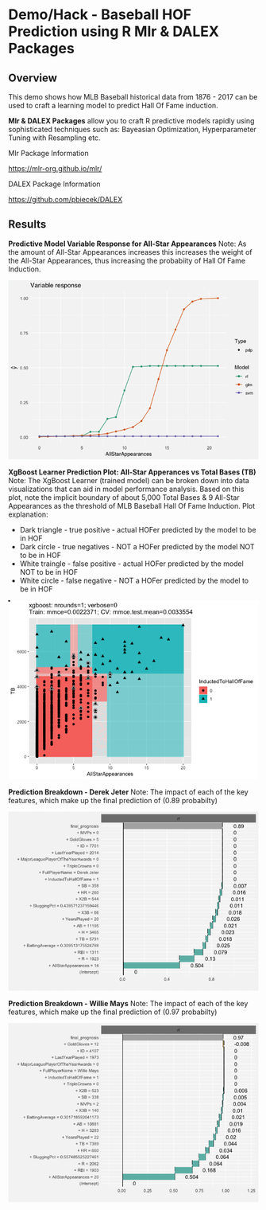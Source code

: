 <a name="Title"></a>
# Demo/Hack - Baseball HOF Prediction using R Mlr & DALEX Packages

<a name="Overview"></a>
## Overview ##
This demo shows how MLB Baseball historical data from 1876 - 2017 can be used to craft a learning model to predict Hall Of Fame induction.

**Mlr & DALEX Packages** allow you to craft R predictive models rapidly using sophisticated techniques such as: Bayeasian Optimization, Hyperparameter Tuning with Resampling etc.

Mlr Package Information

https://mlr-org.github.io/mlr/

DALEX Package Information

https://github.com/pbiecek/DALEX

<a name="Results"></a>
## Results ##


**Predictive Model Variable Response for All-Star Appearances**
Note: As the amount of All-Star Appearances increases this increases the weight of the All-Star Appearances, thus increasing the probabiity of Hall Of Fame Induction.

![Variable Response](https://github.com/bartczernicki/BaseballHOFPredictionWithMlrAndDALEX/blob/master/Images/VariableResponse-AllStarAppearances.png)

**XgBoost Learner Prediction Plot: All-Star Apperances vs Total Bases (TB)**
Note: The XgBoost Learner (trained model) can be broken down into data visualizations that can aid in model performance analysis.  Based on this plot, note the implicit boundary of about 5,000 Total Bases & 9 All-Star Appearances as the threshold of MLB Baseball Hall Of Fame Induction.
Plot explanation:
- Dark triangle - true positive - actual HOFer predicted by the model to be in HOF
- Dark circle - true negatives - NOT a HOFer predicted by the model NOT to be in HOF
- White traingle - false positive - actual HOFer predicted by the model NOT to be in HOF
- White circle - false negative - NOT a HOFer predicted by the model to be in HOF

![Variable Response](https://github.com/bartczernicki/BaseballHOFPredictionWithMlrAndDALEX/blob/master/Images/LearnerPredictionXgBoost.png)


**Prediction Breakdown - Derek Jeter**
Note: The impact of each of the key features, which make up the final prediction of (0.89 probabilty)

![Variable Response](https://github.com/bartczernicki/BaseballHOFPredictionWithMlrAndDALEX/blob/master/Images/PredictionBreakdown-DerekJeter.png)


**Prediction Breakdown - Willie Mays**
Note: The impact of each of the key features, which make up the final prediction of (0.97 probabilty)

![Predictin Breakdown](https://github.com/bartczernicki/BaseballHOFPredictionWithMlrAndDALEX/blob/master/Images/PredictionBreakdown-WillieMays.png)
